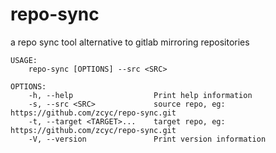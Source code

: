 # repo-sync
a repo sync tool alternative to gitlab mirroring repositories

```
USAGE:
    repo-sync [OPTIONS] --src <SRC>

OPTIONS:
    -h, --help                  Print help information
    -s, --src <SRC>             source repo, eg: https://github.com/zcyc/repo-sync.git
    -t, --target <TARGET>...    target repo, eg: https://github.com/zcyc/repo-sync.git
    -V, --version               Print version information
```

